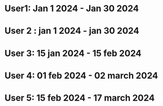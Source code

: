 # User1: Jan 1 2024 - Jan 30 2024 
# User 2 : jan 1 2024 - jan 30 2024  
# User 3: 15 jan 2024 - 15 feb 2024 
# User 4: 01 feb 2024 - 02 march 2024
# User 5:  15 feb 2024 - 17 march 2024
